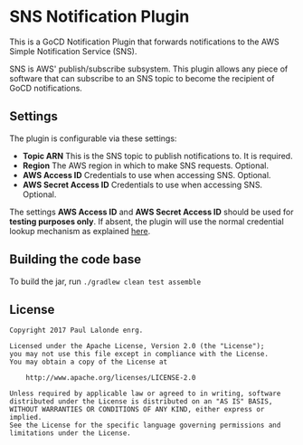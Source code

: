 # SNS Notification Plugin

This is a GoCD Notification Plugin that forwards notifications to the AWS Simple Notification Service (SNS).

SNS is AWS' publish/subscribe subsystem. This plugin allows any piece of software that can subscribe to an SNS topic to become the recipient of GoCD notifications.

## Settings

The plugin is configurable via these settings:

* **Topic ARN** This is the SNS topic to publish notifications to. It is required.
* **Region** The AWS region in which to make SNS requests. Optional.
* **AWS Access ID** Credentials to use when accessing SNS. Optional.
* **AWS Secret Access ID** Credentials to use when accessing SNS. Optional.

The settings **AWS Access ID** and **AWS Secret Access ID** should be used for **testing purposes only**. If absent, the plugin will use the normal credential lookup mechanism as explained [here](http://docs.aws.amazon.com/sdk-for-java/v1/developer-guide/credentials.html).

## Building the code base

To build the jar, run `./gradlew clean test assemble`

## License

```plain
Copyright 2017 Paul Lalonde enrg.

Licensed under the Apache License, Version 2.0 (the "License");
you may not use this file except in compliance with the License.
You may obtain a copy of the License at

    http://www.apache.org/licenses/LICENSE-2.0

Unless required by applicable law or agreed to in writing, software
distributed under the License is distributed on an "AS IS" BASIS,
WITHOUT WARRANTIES OR CONDITIONS OF ANY KIND, either express or implied.
See the License for the specific language governing permissions and
limitations under the License.
```
